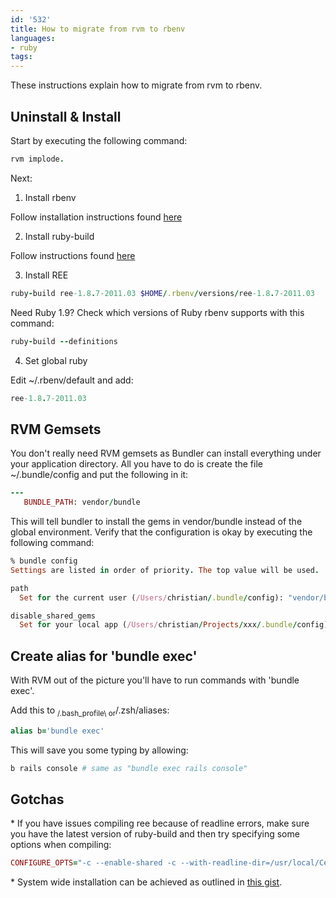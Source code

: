 ```yaml
---
id: '532'
title: How to migrate from rvm to rbenv
languages:
- ruby
tags:
---
```

These instructions explain how to migrate from rvm to rbenv.

Uninstall & Install
-------------------

Start by executing the following command:


```ruby
rvm implode.
```
    

Next:

1. Install rbenv

Follow installation instructions found [here](https://github.com/sstephenson/rbenv#readme)

2. Install ruby-build

Follow instructions found [here](https://github.com/sstephenson/ruby-build)

3. Install REE


```ruby
ruby-build ree-1.8.7-2011.03 $HOME/.rbenv/versions/ree-1.8.7-2011.03
```
    

Need Ruby 1.9? Check which versions of Ruby rbenv supports with this command:


```ruby
ruby-build --definitions
```
    

4. Set global ruby

Edit ~/.rbenv/default and add:


```ruby
ree-1.8.7-2011.03
```
    

RVM Gemsets
-----------

You don't really need RVM gemsets as Bundler can install everything under your application directory. All you have to do is create the file ~/.bundle/config and put the following in it:


```ruby
---
   BUNDLE_PATH: vendor/bundle
```
    

This will tell bundler to install the gems in vendor/bundle instead of the global environment. Verify that the configuration is okay by executing the following command:


```ruby
% bundle config
Settings are listed in order of priority. The top value will be used.

path
  Set for the current user (/Users/christian/.bundle/config): "vendor/bundle"

disable_shared_gems
  Set for your local app (/Users/christian/Projects/xxx/.bundle/config): "1"
```
    

Create alias for 'bundle exec'
------------------------------

With RVM out of the picture you'll have to run commands with 'bundle exec'.

Add this to <sub>/.bash\_profile\\ or</sub>/.zsh/aliases:


```ruby
alias b='bundle exec'
```
    

This will save you some typing by allowing:


```ruby
b rails console # same as "bundle exec rails console"
```
    

Gotchas
-------

\* If you have issues compiling ree because of readline errors, make sure you have the latest version of ruby-build and then try specifying some options when compiling:


```ruby
CONFIGURE_OPTS="-c --enable-shared -c --with-readline-dir=/usr/local/Cellar/readline/6.2.1/" ruby-build ree-1.8.7-2011.03 ~/.rbenv/versions/ree-1.8.7-2011.03
```
    

\* System wide installation can be achieved as outlined in [this gist](https://gist.github.com/1237417).

